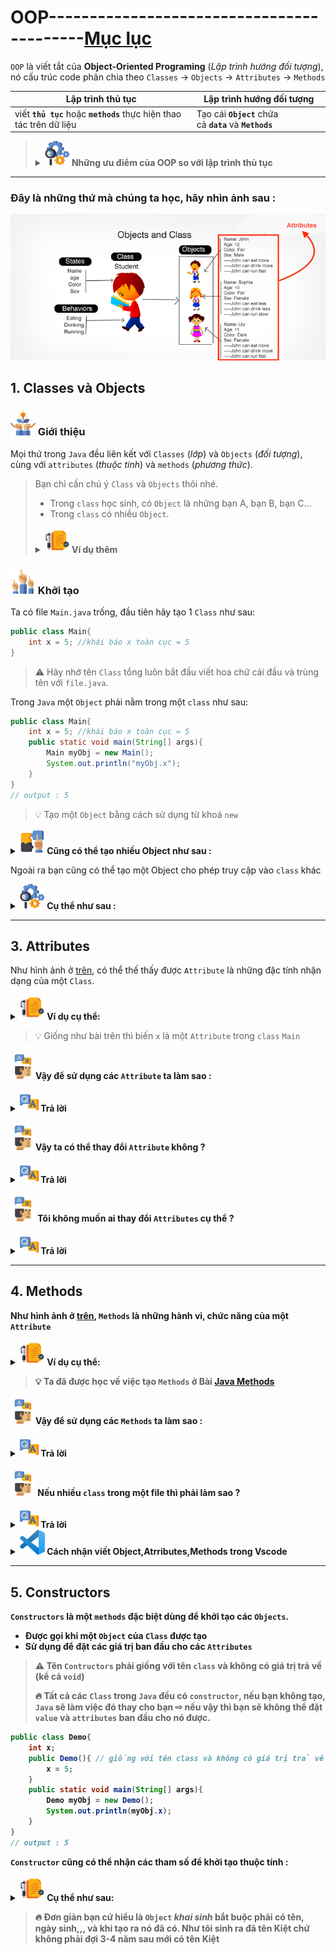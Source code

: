 # OOP------------------------------------------[Mục lục](https://github.com/Zenfection/Java)

`OOP` là viết tắt của **Object-Oriented Programing** (*Lập trình hướng đối tượng*), nó cấu trúc code phân chia theo `Classes` → `Objects` → `Attributes` → `Methods`

| Lập trình thủ tục                                                     | Lập trình hướng đối tượng                                |
| --------------------------------------------------------------------- | -------------------------------------------------------- |
| viết **`thủ tục`** hoặc **`methods`** thực hiện thao tác trên dữ liệu | Tạo cái **`Object`** chứa cả **`data`** và **`Methods`** |

> <details>
> <summary><b><img src="https://raw.githubusercontent.com/Zenfection/Image/master/2021/02/02-11-05-59-Know%20How.png"> Những ưu điểm của OOP so với lập trình thủ tục</b></summary>
> 
> <br>
> 
> - Nhanh hơn và dễ hơn
> 
> - Cấu trúc rõ ràng dễ hiểu, dễ bảo trì, sửa lỗi
> 
> - Có thể tái sử dụng giúp thời gian phát triển code ngắn hơn
> 
> </details>

---

### Đây là những thứ mà chúng ta học, hãy nhìn ảnh sau :

![object-class-diagrame-1.png](https://raw.githubusercontent.com/Zenfection/Image/master/2021/02/02-11-18-02-object-class-diagrame-1.png)

## 1. Classes và Objects

### ![Knowledge Growth.png](https://raw.githubusercontent.com/Zenfection/Image/master/2021/02/02-11-19-23-Knowledge%20Growth.png) Giới thiệu

Mọi thứ trong `Java` đều liên kết với `Classes` (*lớp*)  và `Objects` (*đối tượng*), cùng với `attributes` (*thuộc tính*) và `methods` (*phương thức*).

> Bạn chỉ cần chú ý `Class` và `Objects` thôi nhé.
> 
> - Trong `class` học sinh, có `Object` là những bạn A, bạn B, bạn C...
> - Trong `class` có nhiều `Object`.
> 
> <details>
> <summary><b><img src="https://raw.githubusercontent.com/Zenfection/Image/master/2021/02/02-11-21-10-Assignment.png"> Ví dụ thêm</b></summary>
> 
> <br>
> 
> - `Class` là Trái cây  ⇨ `Objects` là nho,cam,quýt,táo...
> 
> - `Class` là Động vật ⇨ `Objects` là chó,mèo,heo,gà...

### ![Group Class.png](https://raw.githubusercontent.com/Zenfection/Image/master/2021/02/02-11-49-09-Group%20Class.png) Khởi tạo

Ta có file `Main.java` trống, đầu tiên hãy tạo 1 `Class` như sau: 

```java
public class Main{
    int x = 5; //khái báo x toàn cục = 5
}
```

> ⚠️ Hãy nhớ tên `Class` tổng luôn bắt đầu viết hoa chữ cái đầu và trùng tên với `file.java`.

Trong `Java` một `Object` phải nằm trong  một `class` như sau:

```java
public class Main{
    int x = 5; //khái báo x toàn cục = 5
    public static void main(String[] args){
        Main myObj = new Main();
        System.out.println("myObj.x");
    }
}
// output : 5
```

> 💡 Tạo một `Object` bằng cách sử dụng từ khoá `new`

<details>
<summary><b><img src="https://raw.githubusercontent.com/Zenfection/Image/master/2021/02/02-13-30-01-Creative%20Solution.png"> Cũng có thể tạo nhiều Object như sau :</b></summary>

<br>

```java
public class Demo {
    String name = "Kiệt đẹp trai";
    public static void main(String[] args) {
        Demo myObj1 = new Demo(); //Object 1
        Demo myObj2 = new Demo(); //Object 2
        System.out.println(myObj1.name);
        System.out.println(myObj2.name);
    }
}
```

> 💡 Tên class có thể thay đổi dựa vào tên file của bạn

</details>

Ngoài ra bạn cũng có thể tạo một Object cho phép truy cập vào `class` khác

<details>
<summary><b><img src="https://raw.githubusercontent.com/Zenfection/Image/master/2021/02/02-11-05-59-Know%20How.png"> Cụ thể như sau :</b></summary>

<br>

Cho một file `Main.java` và `Second.java`

```java
public class Demo {
    int x = 5;
}
```

```java
class Second {
    public static void main(String[] args) {
        Main myObj = new Main(); //class Main nằm trong file Main.java
        System.out.println(myObj.x);
    }
}
// Output : 5
```

> ⚠️  2 file phải nằm chung trong một thư mục.

</details>

---

## 3. Attributes

Như hình ảnh ở [trên](https://github.com/Zenfection/Java/blob/master/Java%20OOP/1.OOP.md#đây-là-những-thứ-mà-chúng-ta-học-hãy-nhìn-ảnh-sau-), có thể thế thấy được `Attribute` là những đặc tính nhận dạng của một `Class`. 

<details>
<summary><b><img src="https://raw.githubusercontent.com/Zenfection/Image/master/2021/02/02-11-21-10-Assignment.png"> Ví dụ cụ thể:</b></summary>

<br>

- `Object` là học sinh ⇨ `Atrributes` là tuổi,tên,giới tính...

- `Object` là trái cây ⇨ `Attributes` là màu sắc,lá,hạt...

- `Object` là động vật ⇨ `Attributes` là màu lông,đuôi,tay,chân...

</details>

> 💡 Giống như bài trên thì biến `x` là một `Attribute` trong `class` `Main`

#### ![Language Learning.png](https://raw.githubusercontent.com/Zenfection/Image/master/2021/02/02-14-14-12-Language%20Learning.png)Vậy để sử dụng các `Attribute` ta làm sao :

<details>
<summary><b><img src="https://raw.githubusercontent.com/Zenfection/Image/master/2021/02/01-13-25-05-Questions%20And%20Answers.png"> Trả lời</summary>

<br>

Sử dụng dấu `.` trước `Object` để truy cập tới các `Attributes` của nó : 

- Ví dụ trừu tượng : `Độngvật.màulông`, `Tráicây.màu`, `HọcSinh.tuổi`...

- Ví dụ cụ thể : `Array.length`....

- Ví dụ thực tế : Tạo file `Demo.java` như sau 

```java
public class Demo {
    final int age = 3;
    String name = "Lucky";
    String color = "red";
    public static void main(String[] args) {
        Demo myObj = new Demo();
        System.out.println("age = " + myObj.age);
        System.out.println("name : " + myObj.name);
        System.out.println("color : " + myObj.color);
    }
}
/* age = 3
   name = Lucky
   color = red
*/
```

</details>

#### ![Language Learning.png](https://raw.githubusercontent.com/Zenfection/Image/master/2021/02/02-14-14-12-Language%20Learning.png)Vậy ta có thể thay đổi `Attribute` không ?

<details>
<summary><b><img src="https://raw.githubusercontent.com/Zenfection/Image/master/2021/02/01-13-25-05-Questions%20And%20Answers.png"> Trả lời</summary>

<br>

Dĩ nhiên là được, hôm nay người ấy yêu bạn không chắc ngày mai cũng thế, vậy nên bạn có thể thay đổi `Attributes` bằng phép gán.

Tạo một file `Cat.java` như sau:

```java
public class Cat {
    String color = "cam";
    int age = 3;
    public static void main(String[] args) {
        Cat conMeo = new Cat();
        System.out.println("Con mèo màu " + conMeo.color + " " + conMeo.age + " tuổi");
        conMeo.color = "vàng";
        conMeo.age = 4;
        System.out.println("Con mèo màu " + conMeo.color + " " + conMeo.age + " tuổi");
    }
} 
/* Con mèo màu cam 3 tuổi
   Con mèo màu vàng 4 tuổi  */
```

Vào khi ta Debug sẽ thấy được như sau : 

![Ảnh chụp Màn hình 2021-02-02 lúc 14.25.25.png](https://raw.githubusercontent.com/Zenfection/Image/master/2021/02/02-14-25-31-A%CC%89nh%20chu%CC%A3p%20Ma%CC%80n%20hi%CC%80nh%202021-02-02%20lu%CC%81c%2014.25.25.png)

> 💡 Thuộc tính của con mèo đã bị đổi sáng `4 tuổi` và `màu vàng`

</details>

#### ![Language Learning.png](https://raw.githubusercontent.com/Zenfection/Image/master/2021/02/02-14-14-12-Language%20Learning.png) Tôi không muốn ai thay đổi `Attributes` cụ thể ?

<details>
<summary><b><img src="https://raw.githubusercontent.com/Zenfection/Image/master/2021/02/01-13-25-05-Questions%20And%20Answers.png"> Trả lời</summary>

<br>

Dĩ nhiên là được rồi, và mình đã nói chung những bài trước, chỉ cần bạn khai báo thêm từ khoá `final`, các biến sẽ không thể thay đổi được.

![Ảnh chụp Màn hình 2021-02-02 lúc 14.33.22.png](https://raw.githubusercontent.com/Zenfection/Image/master/2021/02/02-14-33-28-A%CC%89nh%20chu%CC%A3p%20Ma%CC%80n%20hi%CC%80nh%202021-02-02%20lu%CC%81c%2014.33.22.png)

> 💡 Sẽ gặp lỗi ngay nếu bạn cố thay đổi nó.

</details>

---

## 4. Methods

Như hình ảnh ở [trên](https://github.com/Zenfection/Java/blob/master/Java%20OOP/1.OOP.md#%C4%91%C3%A2y-l%C3%A0-nh%E1%BB%AFng-th%E1%BB%A9-m%C3%A0-ch%C3%BAng-ta-h%E1%BB%8Dc-h%C3%A3y-nh%C3%ACn-%E1%BA%A3nh-sau-), `Methods` là những hành vi, chức năng của một `Attribute`

<details>
<summary><b><img src="https://raw.githubusercontent.com/Zenfection/Image/master/2021/02/02-11-21-10-Assignment.png"> Ví dụ cụ thể:</b></summary>

<br>

- `Object` : con người ⇨ `Atrributes` : tay... ⇨  `Methods` : nắm,bóp,sờ,đấm...

- `Object` : động vật ⇨ `Attributes` : tay,chân... ⇨ `Methods` : đi,chạy...

</details>

> 💡 Ta đã được học về việc tạo `Methods` ở Bài [Java Methods](https://github.com/Zenfection/Java/blob/master/Java%20Basic/12.Methods.md)

#### ![Language Learningpng](https://raw.githubusercontent.com/Zenfection/Image/master/2021/02/02-14-14-12-Language%20Learning.png)Vậy để sử dụng các `Methods` ta làm sao :

<details>
<summary><b><img src="https://raw.githubusercontent.com/Zenfection/Image/master/2021/02/01-13-25-05-Questions%20And%20Answers.png"> Trả lời</summary>

<br>

Cũng giống như `Attributes`, bạn sử dụng dấu `.` trước `Object` để gọi `Methods` của nó.

> ⚠️ `Methods` là hàm nên sẽ có dấu `()`

- Ví dụ trừu tượng : `Độngvật.chạy()`, `HọcSinh.đi()`,`HọcSinh.yêu()`...

- Ví dụ cụ thể: `Math.pow(x,y)`, `String.toString()`...

- Ví dụ thực tế: Tạo một file `Cat.java` như sau:

```java
public class Cat {
    public void run(){
        System.out.println("Con mèo đã chạy");
    }
    public void eat(){
        System.out.println("Con mèo đang ăn");
    }
    public static void main(String[] args) {
        Cat conMeo = new Demo(); // tạo Object conMeo
        conMeo.run(); //gọi method run
        conMeo.eat(); //gọi methos eat
    }
}
/* Con mèo đã chạy
   Con mèo đang ăn */
```

</details>

#### ![Language Learningpng](https://raw.githubusercontent.com/Zenfection/Image/master/2021/02/02-14-14-12-Language%20Learning.png) Nếu nhiều `class` trong một file thì phải làm sao ?

<details>
<summary><b><img src="https://raw.githubusercontent.com/Zenfection/Image/master/2021/02/01-13-25-05-Questions%20And%20Answers.png"> Trả lời</summary>

<br>

Nếu có nhiều `class` thì chúng ta nên tách nhỏ nó ra thành từng `class` nhỏ rồi dùng Object gọi chúng lại với nhau

> ⚠️ Tên `class` phải trùng với tên `file.java`

Cho file `Main.Java` và `Second.java` lần lượt như sau: 

```java
public class Main{
    public void run(){
        System.out.println("Con mèo đã chạy");
        }
    public void name(String name){
        System.out.println("Con mèo tên " + name);
    }
}
```

```java
public class Second{
    public static void main(String[] args){
        Main myCat = new Main();
        myCat.run();
        myCat.name("Méo Meo");
    }
}
/* Con mèo đã chạy
   Con mèo tên Méo Meo*/
```

</details>

<details>
<summary><b><img src="https://raw.githubusercontent.com/Zenfection/Image/master/2020/12/09-09-40-03-1200px-Visual_Studio_Code_1.35_icon.svg.png" width="40px"> Cách nhận viết Object,Atrributes,Methods trong Vscode</b></summary>

<br>

Bạn có thể nhận biết bằng hình ảnh và ký hiệu sau đây : 

<img title="" src="https://raw.githubusercontent.com/Zenfection/Image/master/2021/02/03-22-42-59-A%CC%89nh%20chu%CC%A3p%20Ma%CC%80n%20hi%CC%80nh%202021-02-02%20lu%CC%81c%2015.23.22.png" alt="Ảnh chụp Màn hình 2021-02-02 lúc 15.23.22.png" width="550">

<img src="https://raw.githubusercontent.com/Zenfection/Image/master/2021/02/03-22-48-31-A%CC%89nh%20chu%CC%A3p%20Ma%CC%80n%20hi%CC%80nh%202021-02-03%20lu%CC%81c%2022.46.58.png" title="" alt="Ảnh chụp Màn hình 2021-02-03 lúc 22.46.58.png" width="500">

</details>

---

## 5. Constructors

`Constructors` là một `methods` đặc biệt dùng để **khởi tạo** các `Objects`. 

- Được gọi khi một `Object` của `Class` được tạo 
- Sử dụng để đặt các giá trị ban đầu cho các `Attributes` 

> ⚠️ Tên `Contructors` phải giống với tên `class` và không có giá trị trả về (kể cả `void`)
> 
> 🔥 Tất cả các `Class` trong `Java` đều có `constructor`, nếu bạn không tạo, `Java` sẽ làm việc đó thay cho bạn ⇨ nếu vậy thì bạn sẽ không thể đặt `value` và `attributes` ban đầu cho nó được.

```java
public class Demo{
    int x;
    public Demo(){ // giống với tên class và không có giá trị trả về
        x = 5;
    }
    public static void main(String[] args){
        Demo myObj = new Demo();
        System.out.println(myObj.x);
    }
}
// output : 5
```

`Constructor` cũng có thể nhận các tham số để khởi tạo thuộc tính :

<details>
<summary><b><img src="https://raw.githubusercontent.com/Zenfection/Image/master/2021/02/02-11-21-10-Assignment.png"> Cụ thể như sau:</b></summary>

<br>

Tạo một file `Demo.java` như sau : 

```java
public class Demo {
    int ageCat;
    String nameCat;

    public Demo(int age, String name){
        ageCat = age;
        nameCat = name;
    }
    public static void main(String[] args) {
        Demo myCat = new Demo(3,"Méo Meo"); //khai báo constructor
        System.out.println("mèo tên " + myCat.nameCat);
        System.out.println("mèo tôi " + myCat.ageCat + " tuổi");

    }
}
/* mèo tên Méo Meo
   mèo tôi 3 tuổi */
```

</details>

> 🔥 Đơn giản bạn cứ hiểu là `Object` *khai sinh* bắt buộc phải có **tên**, **ngày sinh**,,, và khi tạo ra nó đã có. Như tôi sinh ra đã tên **Kiệt** chứ không phải đợi 3-4 năm sau mới có tên **Kiệt**